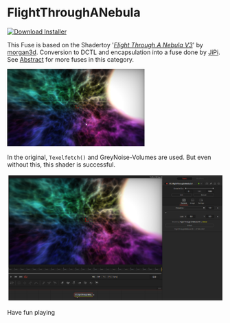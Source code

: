 # FlightThroughANebula
<a href="FlightThroughANebula-Installer.lua" download><img alt="Download Installer" src="https://img.shields.io/static/v1?label=Download&message=FlightThroughANebula-Installer.lua&color=blue" /></a>

This Fuse is based on the Shadertoy '_[Flight Through A Nebula V3](https://www.shadertoy.com/view/tsK3Rd)_' by [morgan3d](https://www.shadertoy.com/user/morgan3d). Conversion to DCTL and encapsulation into a fuse done by [JiPi](../../Site/Profiles/JiPi.md). See [Abstract](README.md) for more fuses in this category.

[![FlightThroughANebula Thumbnail](FlightThroughANebula.png)](https://www.shadertoy.com/view/tsK3Rd "View on Shadertoy.com")



<!-- +++ DO NOT REMOVE THIS COMMENT +++ DO NOT ADD OR EDIT ANY TEXT BEFORE THIS LINE +++ IT WOULD BE A REALLY BAD IDEA +++ -->

In the original, `Texelfetch()` and GreyNoise-Volumes are used. But even without this, this shader is successful.

[![FlightThroughANebula](FlightThroughANebula_screenshot.png)](FlightThroughANebula.fuse)



Have fun playing

<!-- +++ DO NOT REMOVE THIS COMMENT +++ DO NOT EDIT ANY TEXT THAT COMES AFTER THIS LINE +++ TRUST ME: JUST DON'T DO IT +++ -->

